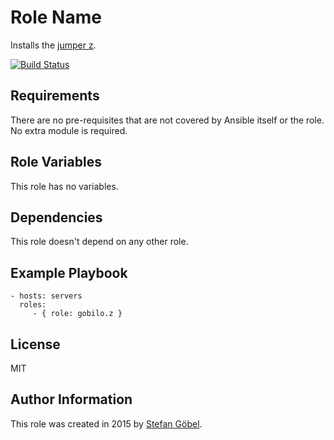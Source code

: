 Role Name
=========

Installs the [jumper z](https://github.com/rupa/z).

[![Build Status](https://travis-ci.org/gobilo/ansible-role-z.svg?branch=master)](https://travis-ci.org/gobilo/ansible-role-z)


Requirements
------------

There are no pre-requisites that are not covered by Ansible itself or the role. No extra module is required.

Role Variables
--------------

This role has no variables.

Dependencies
------------

This role doesn't depend on any other role.

Example Playbook
----------------

    - hosts: servers
      roles:
         - { role: gobilo.z }

License
-------

MIT

Author Information
------------------

This role was created in 2015 by [Stefan Göbel](http://www.gobilo.de/).

